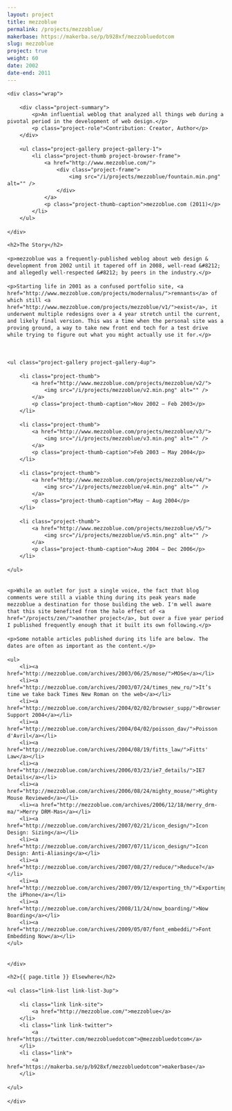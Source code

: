 ```yaml
---
layout: project
title: mezzoblue
permalink: /projects/mezzoblue/
makerbase: https://makerba.se/p/b928xf/mezzobluedotcom
slug: mezzoblue
project: true
weight: 60
date: 2002
date-end: 2011
---
```




<section id="summary" class="project-section">

	<div class="wrap">

		<div class="project-summary">
			<p>An influential weblog that analyzed all things web during a pivotal period in the development of web design.</p>
			<p class="project-role">Contribution: Creator, Author</p>
		</div>

		<ul class="project-gallery project-gallery-1">
			<li class="project-thumb project-browser-frame">
				<a href="http://www.mezzoblue.com/">
					<div class="project-frame">
						<img src="/i/projects/mezzoblue/fountain.min.png" alt="" />
					</div>
				</a>
				<p class="project-thumb-caption">mezzoblue.com (2011)</p>
			</li>
		</ul>

	</div>

</section>



<section id="story" class="project-section project-story">
	<div class="wrap">

	<h2>The Story</h2>

	<p>mezzoblue was a frequently-published weblog about web design & development from 2002 until it tapered off in 2008, well-read &#8212; and allegedly well-respected &#8212; by peers in the industry.</p>

	<p>Starting life in 2001 as a confused portfolio site, <a href="http://www.mezzoblue.com/projects/modernalus/">remnants</a> of which still <a href="http://www.mezzoblue.com/projects/mezzoblue/v1/">exist</a>, it underwent multiple redesigns over a 4 year stretch until the current, and likely final version. This was a time when the personal site was a proving ground, a way to take new front end tech for a test drive while trying to figure out what you might actually use it for.</p>



	<ul class="project-gallery project-gallery-4up">

		<li class="project-thumb">
			<a href="http://www.mezzoblue.com/projects/mezzoblue/v2/">
				<img src="/i/projects/mezzoblue/v2.min.png" alt="" />
			</a>
			<p class="project-thumb-caption">Nov 2002 – Feb 2003</p>
		</li>

		<li class="project-thumb">
			<a href="http://www.mezzoblue.com/projects/mezzoblue/v3/">
				<img src="/i/projects/mezzoblue/v3.min.png" alt="" />
			</a>
			<p class="project-thumb-caption">Feb 2003 – May 2004</p>
		</li>

		<li class="project-thumb">
			<a href="http://www.mezzoblue.com/projects/mezzoblue/v4/">
				<img src="/i/projects/mezzoblue/v4.min.png" alt="" />
			</a>
			<p class="project-thumb-caption">May – Aug 2004</p>
		</li>

		<li class="project-thumb">
			<a href="http://www.mezzoblue.com/projects/mezzoblue/v5/">
				<img src="/i/projects/mezzoblue/v5.min.png" alt="" />
			</a>
			<p class="project-thumb-caption">Aug 2004 – Dec 2006</p>
		</li>

	</ul>


	<p>While an outlet for just a single voice, the fact that blog comments were still a viable thing during its peak years made mezzoblue a destination for those building the web. I'm well aware that this site benefited from the halo effect of <a href="/projects/zen/">another project</a>, but over a five year period I published frequently enough that it built its own following.</p>

	<p>Some notable articles published during its life are below. The dates are often as important as the content.</p>

	<ul>
		<li><a href="http://mezzoblue.com/archives/2003/06/25/mose/">MOSe</a></li>
		<li><a href="http://mezzoblue.com/archives/2003/07/24/times_new_ro/">It’s time we take back Times New Roman on the web</a></li>
		<li><a href="http://mezzoblue.com/archives/2004/02/02/browser_supp/">Browser Support 2004</a></li>
		<li><a href="http://mezzoblue.com/archives/2004/04/02/poisson_dav/">Poisson d'Avril</a></li>
		<li><a href="http://mezzoblue.com/archives/2004/08/19/fitts_law/">Fitts' Law</a></li>
		<li><a href="http://mezzoblue.com/archives/2006/03/23/ie7_details/">IE7 Details</a></li>
		<li><a href="http://mezzoblue.com/archives/2006/08/24/mighty_mouse/">Mighty Mouse Reviewed</a></li>
		<li><a href="http://mezzoblue.com/archives/2006/12/18/merry_drm-ma/">Merry DRM-Mas</a></li>
		<li><a href="http://mezzoblue.com/archives/2007/02/21/icon_design/">Icon Design: Sizing</a></li>
		<li><a href="http://mezzoblue.com/archives/2007/07/11/icon_design/">Icon Design: Anti-Aliasing</a></li>
		<li><a href="http://mezzoblue.com/archives/2007/08/27/reduce/">Reduce?</a></li>
		<li><a href="http://mezzoblue.com/archives/2007/09/12/exporting_th/">Exporting the iPhone</a></li>
		<li><a href="http://mezzoblue.com/archives/2008/11/24/now_boarding/">Now Boarding</a></li>
		<li><a href="http://mezzoblue.com/archives/2009/05/07/font_embeddi/">Font Embedding Now</a></li>
	</ul>


	</div>
</section>


<section id="elsewhere" class="project-section project-elsewhere">
	<div class="wrap">

	<h2>{{ page.title }} Elsewhere</h2>

	<ul class="link-list link-list-3up">

		<li class="link link-site">
			<a href="http://mezzoblue.com/">mezzoblue</a>
		</li>
		<li class="link link-twitter">
			<a href="https://twitter.com/mezzobluedotcom">@mezzobluedotcom</a>
		</li>
		<li class="link">
			<a href="https://makerba.se/p/b928xf/mezzobluedotcom">makerbase</a>
		</li>

	</ul>

	</div>
</section>